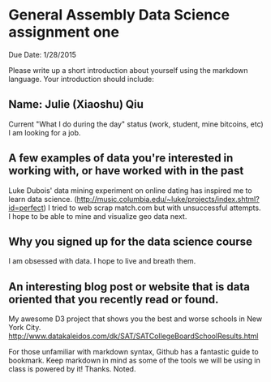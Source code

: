 # General Assembly Data Science assignment one

Due Date: 1/28/2015

Please write up a short introduction about yourself using the markdown language. Your introduction should include:

## Name: Julie (Xiaoshu) Qiu
Current "What I do during the day" status (work, student, mine bitcoins, etc)
I am looking for a job. 

## A few examples of data you're interested in working with, or have worked with in the past
Luke Dubois' data mining experiment on online dating has inspired me to learn data science. (http://music.columbia.edu/~luke/projects/index.shtml?id=perfect)
I tried to web scrap match.com but with unsuccessful attempts. 
I hope to be able to mine and visualize geo data next.

## Why you signed up for the data science course
I am obsessed with data. I hope to live and breath them. 

## An interesting blog post or website that is data oriented that you recently read or found.
My awesome D3 project that shows you the best and worse schools in New York City. 
http://www.datakaleidos.com/dk/SAT/SATCollegeBoardSchoolResults.html

For those unfamiliar with markdown syntax, Github has a fantastic guide to bookmark. Keep markdown in mind as some of the tools we will be using in class is powered by it!
Thanks. Noted.
